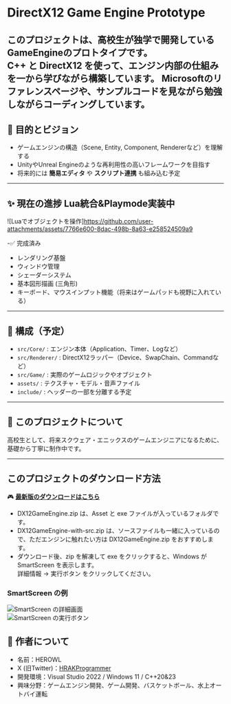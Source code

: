 # DirectX12 Game Engine Prototype

このプロジェクトは、高校生が独学で開発している**GameEngine**のプロトタイプです。  
C++ と DirectX12 を使って、エンジン内部の仕組みを一から学びながら構築しています。
Microsoftのリファレンスページや、サンプルコードを見ながら勉強しながらコーディングしています。
---

## 🎯 目的とビジョン

- ゲームエンジンの構造（Scene, Entity, Component, Rendererなど）を理解する
- UnityやUnreal Engineのような再利用性の高いフレームワークを目指す
- 将来的には **簡易エディタ** や **スクリプト連携** も組み込む予定

---



## ✨ 現在の進捗 Lua統合&Playmode実装中
![Luaでオブジェクトを操作]https://github.com/user-attachments/assets/7766e600-8dac-498b-8a63-e258524509a9


-✅ 完成済み

- レンダリング基盤
- ウィンドウ管理
- シェーダーシステム
- 基本図形描画 (三角形)
- キーボード、マウスインプット機能（将来はゲームパッドも視野に入れている）

---

## 🧱 構成（予定）

- `src/Core/` : エンジン本体（Application、Timer、Logなど）
- `src/Renderer/` : DirectX12ラッパー（Device、SwapChain、Commandなど）
- `src/Game/` : 実際のゲームロジックやオブジェクト
- `assets/` : テクスチャ・モデル・音声ファイル
- `include/` : ヘッダーの一部を分離する予定

---


## 🙌 このプロジェクトについて

高校生として、将来スクウェア・エニックスのゲームエンジニアになるために、基礎から丁寧に制作中です。

---


## このプロジェクトのダウンロード方法
🎮 **[最新版のダウンロードはこちら](https://github.com/HEROWL74/DX12GameEngine/releases/latest)**  

- DX12GameEngine.zip は、Asset と exe ファイルが入っているフォルダです。  
- DX12GameEngine-with-src.zip は、ソースファイルも一緒に入っているので、ただエンジンに触れたい方は DX12GameEngine.zip をおすすめします。  
- ダウンロード後、zip を解凍して exe をクリックすると、Windows が SmartScreen を表示します。  
  詳細情報 → 実行ボタン をクリックしてください。  

### SmartScreen の例
![SmartScreen の詳細画面](https://github.com/user-attachments/assets/58bb6fa6-d59e-43a3-b1cf-9ed16e860753)  
![SmartScreen の実行ボタン](https://github.com/user-attachments/assets/6ff98076-17f1-4f36-88d8-4dcbc1686140)


## 📧 作者について

- 名前：HEROWL
- X (旧Twitter)：[HRAKProgrammer](https://x.com/HRAKProgrammer)
- 開発環境：Visual Studio 2022 / Windows 11 / C++20&23
- 興味分野：ゲームエンジン開発、ゲーム開発、バスケットボール、水上オートバイ運転
